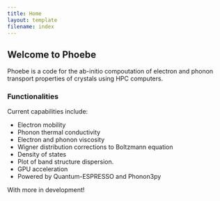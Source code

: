 ```yaml
---
title: Home
layout: template
filename: index
---
```


## Welcome to Phoebe

Phoebe is a code for the ab-initio compoutation of electron and phonon transport properties of crystals using HPC computers.


### Functionalities


Current capabilities include:


<ul>
<li> Electron mobility</li>
<li> Phonon thermal conductivity</li>
<li> Electron and phonon viscosity</li>
<li> Wigner distribution corrections to Boltzmann equation</li>
<li> Density of states</li>
<li> Plot of band structure dispersion.</li>
<li> GPU acceleration</li>
<li> Powered by Quantum-ESPRESSO and Phonon3py</li>
</ul>


With more in development!
